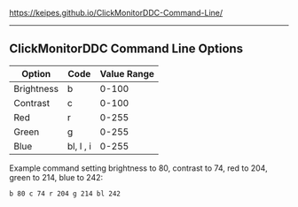 https://keipes.github.io/ClickMonitorDDC-Command-Line/


--- 

## ClickMonitorDDC Command Line Options

| Option  | Code | Value Range |
| ------------- | ------------- | -- |
| Brightness | b | 0-100 |
| Contrast | c | 0-100 |
| Red | r | 0-255 |
| Green | g | 0-255 |
| Blue | bl, l , i | 0-255 |


Example command setting brightness to 80, contrast to 74, red to 204, green to 214, blue to 242:
```
b 80 c 74 r 204 g 214 bl 242
```
